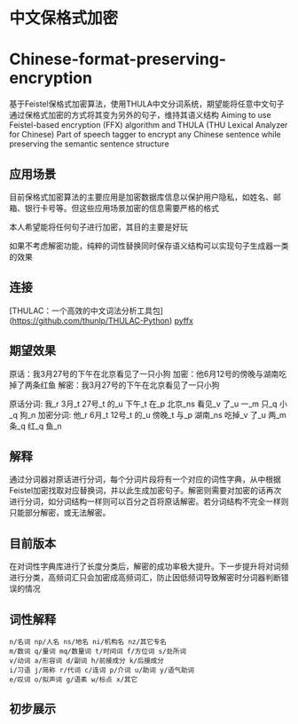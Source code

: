 # 中文保格式加密
# Chinese-format-preserving-encryption

基于Feistel保格式加密算法，使用THULA中文分词系统，期望能将任意中文句子通过保格式加密的方式将其变为另外的句子，维持其语义结构
Aiming to use Feistel-based encryption (FFX) algorithm and THULA (THU Lexical Analyzer for Chinese) Part of speech tagger to encrypt any Chinese sentence while preserving the semantic sentence structure

## 应用场景
目前保格式加密算法的主要应用是加密数据库信息以保护用户隐私，如姓名、邮箱、银行卡号等。但这些应用场景加密的信息需要严格的格式

本人希望能将任何句子进行加密，其目的主要是好玩

如果不考虑解密功能，纯粹的词性替换同时保存语义结构可以实现句子生成器一类的效果

## 连接

[THULAC：一个高效的中文词法分析工具包] (https://github.com/thunlp/THULAC-Python)
[pyffx](https://github.com/emulbreh/pyffx/)

## 期望效果

原话：我3月27号的下午在北京看见了一只小狗
加密：他6月12号的傍晚与湖南吃掉了两条红鱼
解密：我3月27号的下午在北京看见了一只小狗

原话分词: 我_r 3月_t 27号_t 的_u 下午_t 在_p 北京_ns 看见_v 了_u 一_m 只_q 小_q 狗_n
加密分词: 他_r 6月_t 12号_t 的_u 傍晚_t 与_p 湖南_ns 吃掉_v 了_u 两_m 条_q 红_q 鱼_n

## 解释 
通过分词器对原话进行分词，每个分词片段将有一个对应的词性字典，从中根据Feistel加密找取对应替换词，并以此生成加密句子。解密则需要对加密的话再次进行分词，如分词结构一样则可以百分之百将原话解密。若分词结构不完全一样则只能部分解密，或无法解密。

## 目前版本
在对词性字典库进行了长度分类后，解密的成功率极大提升。下一步提升将对词频进行分类，高频词汇只会加密成高频词汇，防止因低频词导致解密时分词器判断错误的情况


## 词性解释

```
n/名词 np/人名 ns/地名 ni/机构名 nz/其它专名
m/数词 q/量词 mq/数量词 t/时间词 f/方位词 s/处所词
v/动词 a/形容词 d/副词 h/前接成分 k/后接成分 
i/习语 j/简称 r/代词 c/连词 p/介词 u/助词 y/语气助词
e/叹词 o/拟声词 g/语素 w/标点 x/其它 
```

## 初步展示

